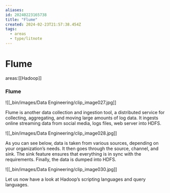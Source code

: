 ```yaml
---
aliases: 
id: 20240223165738
title: "Flume"
created: 2024-02-23T21:57:38.454Z
tags:
  - areas
  - type/litnote
---
```

# Flume

areas:[[Hadoop]]
### Flume

![[_bin/images/Data Engineering/clip_image027.jpg]]

Flume is another data collection and ingestion tool, a distributed service for collecting, aggregating, and moving large amounts of log data. It ingests online streaming data from social media, logs files, web server into HDFS.

![[_bin/images/Data Engineering/clip_image028.jpg]]

As you can see below, data is taken from various sources, depending on your organization’s needs. It then goes through the source, channel, and sink. The sink feature ensures that everything is in sync with the requirements. Finally, the data is dumped into HDFS.

![[_bin/images/Data Engineering/clip_image030.jpg]]

Let us now have a look at Hadoop’s scripting languages and query languages.
